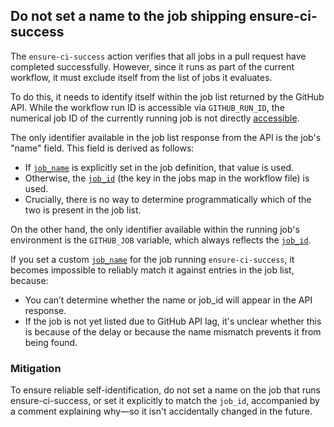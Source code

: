 ## Do not set a name to the job shipping ensure-ci-success

The `ensure-ci-success` action verifies that all jobs in a pull request have completed successfully. However, since it runs as part of the current workflow, it must exclude itself from the list of jobs it evaluates.

To do this, it needs to identify itself within the job list returned by the GitHub API. While the workflow run ID is accessible via `GITHUB_RUN_ID`, the numerical job ID of the currently running job is not directly [accessible](https://github.com/orgs/community/discussions/129314).

The only identifier available in the job list response from the API is the job's "name" field. This field is derived as follows:

* If [`job_name`](https://docs.github.com/en/actions/writing-workflows/workflow-syntax-for-github-actions#jobsjob_idname) is explicitly set in the job definition, that value is used.
* Otherwise, the [`job_id`](https://docs.github.com/en/actions/writing-workflows/workflow-syntax-for-github-actions#jobsjob_id) (the key in the jobs map in the workflow file) is used.
* Crucially, there is no way to determine programmatically which of the two is present in the job list.

On the other hand, the only identifier available within the running job's environment is the `GITHUB_JOB` variable, which always reflects the [`job_id`](https://docs.github.com/en/actions/writing-workflows/workflow-syntax-for-github-actions#jobsjob_id).

If you set a custom [`job_name`](https://docs.github.com/en/actions/writing-workflows/workflow-syntax-for-github-actions#jobsjob_idname) for the job running `ensure-ci-success`, it becomes impossible to reliably match it against entries in the job list, because:

* You can’t determine whether the name or job_id will appear in the API response.
* If the job is not yet listed due to GitHub API lag, it's unclear whether this is because of the delay or because the name mismatch prevents it from being found.

### Mitigation

To ensure reliable self-identification, do not set a name on the job that runs ensure-ci-success, or set it explicitly to match the `job_id`, accompanied by a comment explaining why—so it isn't accidentally changed in the future.